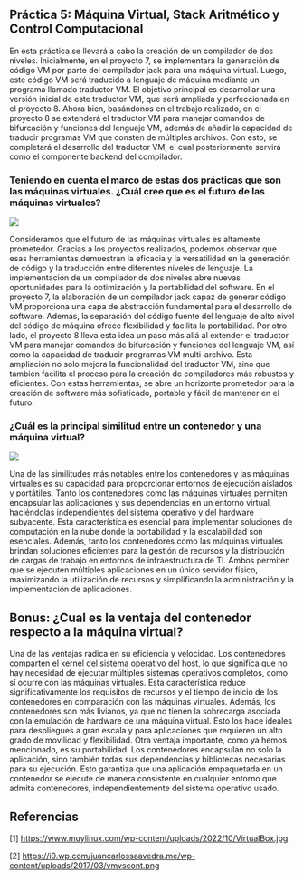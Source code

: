 ## Práctica 5: Máquina Virtual, Stack Aritmético y Control Computacional ##
En esta práctica se llevará a cabo la creación de un compilador de dos niveles. Inicialmente, en el proyecto 7, se implementará la generación de código VM por parte del compilador jack para una máquina virtual. Luego, este código VM será traducido a lenguaje de máquina mediante un programa llamado traductor VM. El objetivo principal es desarrollar una versión inicial de este traductor VM, que será ampliada y perfeccionada en el proyecto 8. Ahora bien, basándonos en el trabajo realizado, en el proyecto 8 se extenderá el traductor VM para manejar comandos de bifurcación y funciones del lenguaje VM, además de añadir la capacidad de traducir programas VM que consten de múltiples archivos. Con esto, se completará el desarrollo del traductor VM, el cual posteriormente servirá como el componente backend del compilador.

### Teniendo en cuenta el marco de estas dos prácticas que son las máquinas virtuales. ¿Cuál cree que es el futuro de las máquinas virtuales?


![](https://www.muylinux.com/wp-content/uploads/2022/10/VirtualBox.jpg)


Consideramos que el futuro de las máquinas virtuales es altamente prometedor. Gracias a los proyectos realizados, podemos observar que esas herramientas demuestran la eficacia y la versatilidad en la generación de código y la traducción entre diferentes niveles de lenguaje. La implementación de un compilador de dos niveles abre nuevas oportunidades para la optimización y la portabilidad del software. En el proyecto 7, la elaboración de un compilador jack capaz de generar código VM proporciona una capa de abstracción fundamental para el desarrollo de software. Además, la separación del código fuente del lenguaje de alto nivel del código de máquina ofrece flexibilidad y facilita la portabilidad. Por otro lado, el proyecto 8 lleva esta idea un paso más allá al extender el traductor VM para manejar comandos de bifurcación y funciones del lenguaje VM, así como la capacidad de traducir programas VM multi-archivo. Esta ampliación no solo mejora la funcionalidad del traductor VM, sino que también facilita el proceso para la creación de compiladores más robustos y eficientes. Con estas herramientas, se abre un horizonte prometedor para la creación de software más sofisticado, portable y fácil de mantener en el futuro.

### ¿Cuál es la principal similitud entre un contenedor y una máquina virtual?


![](https://i0.wp.com/juancarlossaavedra.me/wp-content/uploads/2017/03/vmvscont.png)


Una de las similitudes más notables entre los contenedores y las máquinas virtuales es su capacidad para proporcionar entornos de ejecución aislados y portátiles. Tanto los contenedores como las máquinas virtuales permiten encapsular las aplicaciones y sus dependencias en un entorno virtual, haciéndolas independientes del sistema operativo y del hardware subyacente. Esta característica es esencial para implementar soluciones de computación en la nube donde la portabilidad y la escalabilidad son esenciales. Además, tanto los contenedores como las máquinas virtuales brindan soluciones eficientes para la gestión de recursos y la distribución de cargas de trabajo en entornos de infraestructura de TI. Ambos permiten que se ejecuten múltiples aplicaciones en un único servidor físico, maximizando la utilización de recursos y simplificando la administración y la implementación de aplicaciones.

## Bonus: ¿Cual es la ventaja del contenedor respecto a la máquina virtual?

Una de las ventajas radica en su eficiencia y velocidad. Los contenedores comparten el kernel del sistema operativo del host, lo que significa que no hay necesidad de ejecutar múltiples sistemas operativos completos, como sí ocurre con las máquinas virtuales. Esta característica reduce significativamente los requisitos de recursos y el tiempo de inicio de los contenedores en comparación con las máquinas virtuales. Además, los contenedores son más livianos, ya que no tienen la sobrecarga asociada con la emulación de hardware de una máquina virtual. Esto los hace ideales para despliegues a gran escala y para aplicaciones que requieren un alto grado de movilidad y flexibilidad.
Otra ventaja importante, como ya hemos mencionado, es su portabilidad. Los contenedores encapsulan no solo la aplicación, sino también todas sus dependencias y bibliotecas necesarias para su ejecución. Esto garantiza que una aplicación empaquetada en un contenedor se ejecute de manera consistente en cualquier entorno que admita contenedores, independientemente del sistema operativo usado.

## Referencias ##
[1] https://www.muylinux.com/wp-content/uploads/2022/10/VirtualBox.jpg

[2] https://i0.wp.com/juancarlossaavedra.me/wp-content/uploads/2017/03/vmvscont.png

